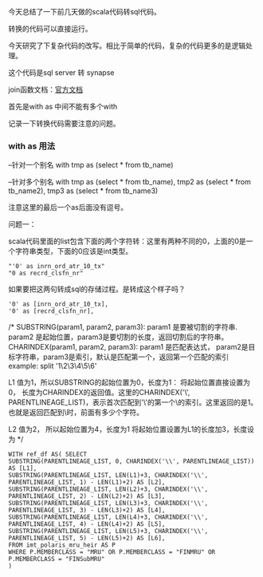 今天总结了一下前几天做的scala代码转sql代码。

转换的代码可以直接运行。

今天研究了下复杂代码的改写。相比于简单的代码，复杂的代码更多的是逻辑处理。

这个代码是sql server 转 synapse

join函数文档：[官方文档](https://spark.apache.org/docs/3.2.0/api/scala/org/apache/spark/sql/Dataset.html#join(right:org.apache.spark.sql.Dataset[_],joinExprs:org.apache.spark.sql.Column,joinType:String):org.apache.spark.sql.DataFrame)



首先是with as 中间不能有多个with

记录一下转换代码需要注意的问题。

### with as 用法

–针对一个别名
with tmp as (select * from tb_name)

–针对多个别名
with
  tmp as (select * from tb_name),
  tmp2 as (select * from tb_name2),
  tmp3 as (select * from tb_name3)

注意这里的最后一个as后面没有逗号。

问题一：

scala代码里面的list包含下面的两个字符转：这里有两种不同的0，上面的0是一个字符串类型，下面的0应该是int类型。

```
"'0' as inrn_ord_atr_10_tx"
"0 as recrd_clsfn_nr"
```

如果要把这两句转成sql的存储过程。是转成这个样子吗？

```
'0' as [inrn_ord_atr_10_tx],
'0' as [recrd_clsfn_nr],
```



/*
SUBSTRING(param1, param2, param3): param1 是要被切割的字符串. param2 是起始位置，param3是要切割的长度，返回切割后的字符串。
CHARINDEX(param1, param2, param3): param1 是匹配表达式， param2是目标字符串，param3是索引，默认是匹配第一个，返回第一个匹配的索引
example: split '1\\2\\3\\4\\5\\6'

L1 值为1，所以SUBSTRING的起始位置为0，长度为1： 
将起始位置直接设置为0， 
长度为CHARINDEX的返回值。这里的CHARINDEX('\\', PARENTLINEAGE_LIST)，表示首次匹配到'\\'的第一个\的索引。这里返回的是1。也就是返回匹配到\\时，前面有多少个字符。

L2 值为2， 所以起始位置为4，长度为1
将起始位置设置为L1的长度加3，长度设为
*/

```
WITH ref_df AS( SELECT
SUBSTRING(PARENTLINEAGE_LIST, 0, CHARINDEX('\\', PARENTLINEAGE_LIST)) AS [L1],
SUBSTRING(PARENTLINEAGE_LIST, LEN(L1)+3, CHARINDEX('\\', PARENTLINEAGE_LIST, 1) - LEN(L1)+2) AS [L2],
SUBSTRING(PARENTLINEAGE_LIST, LEN(L2)+3, CHARINDEX('\\', PARENTLINEAGE_LIST, 2) - LEN(L2)+2) AS [L3],
SUBSTRING(PARENTLINEAGE_LIST, LEN(L3)+3, CHARINDEX('\\', PARENTLINEAGE_LIST, 3) - LEN(L3)+2) AS [L4],
SUBSTRING(PARENTLINEAGE_LIST, LEN(L4)+3, CHARINDEX('\\', PARENTLINEAGE_LIST, 4) - LEN(L4)+2) AS [L5],
SUBSTRING(PARENTLINEAGE_LIST, LEN(L5)+3, CHARINDEX('\\', PARENTLINEAGE_LIST, 5) - LEN(L5)+2) AS [L6],
FROM imt_polaris_mru_heir AS P
WHERE P.MEMBERCLASS = "MRU" OR P.MEMBERCLASS = "FINMRU" OR P.MEMBERCLASS = "FINSubMRU"
)
```

